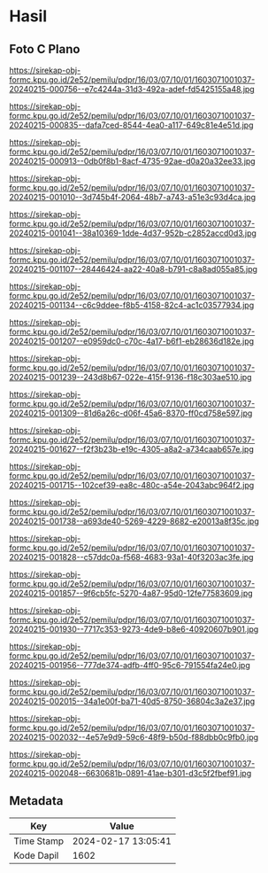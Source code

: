 # Hasil

## Foto C Plano

https://sirekap-obj-formc.kpu.go.id/2e52/pemilu/pdpr/16/03/07/10/01/1603071001037-20240215-000756--e7c4244a-31d3-492a-adef-fd5425155a48.jpg

https://sirekap-obj-formc.kpu.go.id/2e52/pemilu/pdpr/16/03/07/10/01/1603071001037-20240215-000835--dafa7ced-8544-4ea0-a117-649c81e4e51d.jpg

https://sirekap-obj-formc.kpu.go.id/2e52/pemilu/pdpr/16/03/07/10/01/1603071001037-20240215-000913--0db0f8b1-8acf-4735-92ae-d0a20a32ee33.jpg

https://sirekap-obj-formc.kpu.go.id/2e52/pemilu/pdpr/16/03/07/10/01/1603071001037-20240215-001010--3d745b4f-2064-48b7-a743-a51e3c93d4ca.jpg

https://sirekap-obj-formc.kpu.go.id/2e52/pemilu/pdpr/16/03/07/10/01/1603071001037-20240215-001041--38a10369-1dde-4d37-952b-c2852accd0d3.jpg

https://sirekap-obj-formc.kpu.go.id/2e52/pemilu/pdpr/16/03/07/10/01/1603071001037-20240215-001107--28446424-aa22-40a8-b791-c8a8ad055a85.jpg

https://sirekap-obj-formc.kpu.go.id/2e52/pemilu/pdpr/16/03/07/10/01/1603071001037-20240215-001134--c6c9ddee-f8b5-4158-82c4-ac1c03577934.jpg

https://sirekap-obj-formc.kpu.go.id/2e52/pemilu/pdpr/16/03/07/10/01/1603071001037-20240215-001207--e0959dc0-c70c-4a17-b6f1-eb28636d182e.jpg

https://sirekap-obj-formc.kpu.go.id/2e52/pemilu/pdpr/16/03/07/10/01/1603071001037-20240215-001239--243d8b67-022e-415f-9136-f18c303ae510.jpg

https://sirekap-obj-formc.kpu.go.id/2e52/pemilu/pdpr/16/03/07/10/01/1603071001037-20240215-001309--81d6a26c-d06f-45a6-8370-ff0cd758e597.jpg

https://sirekap-obj-formc.kpu.go.id/2e52/pemilu/pdpr/16/03/07/10/01/1603071001037-20240215-001627--f2f3b23b-e19c-4305-a8a2-a734caab657e.jpg

https://sirekap-obj-formc.kpu.go.id/2e52/pemilu/pdpr/16/03/07/10/01/1603071001037-20240215-001715--102cef39-ea8c-480c-a54e-2043abc964f2.jpg

https://sirekap-obj-formc.kpu.go.id/2e52/pemilu/pdpr/16/03/07/10/01/1603071001037-20240215-001738--a693de40-5269-4229-8682-e20013a8f35c.jpg

https://sirekap-obj-formc.kpu.go.id/2e52/pemilu/pdpr/16/03/07/10/01/1603071001037-20240215-001828--c57ddc0a-f568-4683-93a1-40f3203ac3fe.jpg

https://sirekap-obj-formc.kpu.go.id/2e52/pemilu/pdpr/16/03/07/10/01/1603071001037-20240215-001857--9f6cb5fc-5270-4a87-95d0-12fe77583609.jpg

https://sirekap-obj-formc.kpu.go.id/2e52/pemilu/pdpr/16/03/07/10/01/1603071001037-20240215-001930--7717c353-9273-4de9-b8e6-40920607b901.jpg

https://sirekap-obj-formc.kpu.go.id/2e52/pemilu/pdpr/16/03/07/10/01/1603071001037-20240215-001956--777de374-adfb-4ff0-95c6-791554fa24e0.jpg

https://sirekap-obj-formc.kpu.go.id/2e52/pemilu/pdpr/16/03/07/10/01/1603071001037-20240215-002015--34a1e00f-ba71-40d5-8750-36804c3a2e37.jpg

https://sirekap-obj-formc.kpu.go.id/2e52/pemilu/pdpr/16/03/07/10/01/1603071001037-20240215-002032--4e57e9d9-59c6-48f9-b50d-f88dbb0c9fb0.jpg

https://sirekap-obj-formc.kpu.go.id/2e52/pemilu/pdpr/16/03/07/10/01/1603071001037-20240215-002048--6630681b-0891-41ae-b301-d3c5f2fbef91.jpg


## Metadata

| Key        | Value               |
| ---------- | ------------------- |
| Time Stamp | 2024-02-17 13:05:41 |
| Kode Dapil | 1602                |




